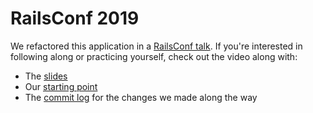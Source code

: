 # RailsConf 2019

We refactored this application in a [RailsConf talk](https://www.youtube.com/watch?v=LhX5COR8WXc). If you're interested in following along or practicing yourself, check out the video along with:

* The [slides](https://slides.com/jamesdabbs/refactoring-live-primitive-obsession#/)
* Our [starting point](https://github.com/jamesdabbs/greatbook/tree/rc/initial)
* The [commit log](https://github.com/jamesdabbs/greatbook/compare/rc/initial...rc/complete) for the changes we made along the way
